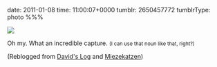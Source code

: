 date: 2011-01-08
time: 11:00:07+0000
tumblr: 2650457772
tumblrType: photo
%%%

![](tumblr_lenix3BKoy1qzwjw1o1_640.jpg)

Oh my. What an incredible capture. <small>(I can use that noun like that, right?)</small>

(Reblogged from [David's Log](https://www.davidslog.com/2640584384/cat-attack) and [Miezekatzen](https://miezekatzen-blog-blog.tumblr.com/post/2635985030/attack))
